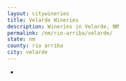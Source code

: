 ```yaml
---
layout: citywineries
title: Velarde Wineries
description: Wineries in Velarde, NM
permalink: /nm/rio-arriba/velarde/
state: nm
county: rio arriba
city: velarde
---
```

-
